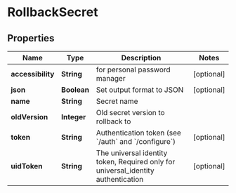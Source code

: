 

# RollbackSecret


## Properties

Name | Type | Description | Notes
------------ | ------------- | ------------- | -------------
**accessibility** | **String** | for personal password manager |  [optional]
**json** | **Boolean** | Set output format to JSON |  [optional]
**name** | **String** | Secret name | 
**oldVersion** | **Integer** | Old secret version to rollback to | 
**token** | **String** | Authentication token (see &#x60;/auth&#x60; and &#x60;/configure&#x60;) |  [optional]
**uidToken** | **String** | The universal identity token, Required only for universal_identity authentication |  [optional]




